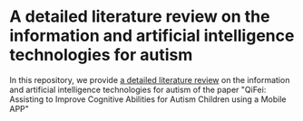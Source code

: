 # A detailed literature review on the information and artificial intelligence technologies for autism
In this repository, we provide [a detailed literature review](https://github.com/HKjoe/QiFei/blob/master/RelatedWork.pdf) on the information and artificial intelligence technologies for autism of the paper "QiFei: Assisting to Improve Cognitive Abilities for Autism Children using a Mobile APP"
